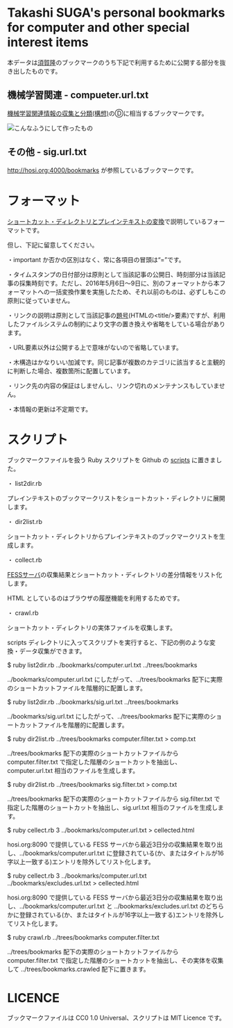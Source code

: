Takashi SUGA's personal bookmarks for computer and other special interest items
===============================================================================

本データは[須賀隆](http://hosi.org:3000/TakashiSuga.ttl)のブックマークのうち下記で利用するために公開する部分を抜き出したものです。

## 機械学習関連 - compueter.url.txt

[機械学習関連情報の収集と分類(構想)](http://qiita.com/suchowan/items/459062590f7134dfc138)のⒹに相当するブックマークです。

![こんなふうにして作ったもの](https://qiita-image-store.s3.amazonaws.com/0/144985/95d8f8f2-831c-19b8-7c67-de2973a7b0f6.png)

## その他 - sig.url.txt

http://hosi.org:4000/bookmarks が参照しているブックマークです。

# フォーマット

[ショートカット・ディレクトリとプレインテキストの変換](http://qiita.com/suchowan/items/6556756d2e816c7255b7#3-%E3%82%B7%E3%83%A7%E3%83%BC%E3%83%88%E3%82%AB%E3%83%83%E3%83%88%E3%83%87%E3%82%A3%E3%83%AC%E3%82%AF%E3%83%88%E3%83%AA%E3%83%97%E3%83%AC%E3%82%A4%E3%83%B3%E3%83%86%E3%82%AD%E3%82%B9%E3%83%88)で説明しているフォーマットです。

但し、下記に留意してください。

・important か否かの区別はなく、常に各項目の冒頭は“=”です。

・タイムスタンプの日付部分は原則として当該記事の公開日、時刻部分は当該記事の採集時刻です。ただし、2016年5月6日～9日に、別のフォーマットから本フォーマットへの一括変換作業を実施したため、それ以前のものは、必ずしもこの原則に従っていません。

・リンクの説明は原則として当該記事の[題号](https://ja.wikibooks.org/wiki/%E8%91%97%E4%BD%9C%E6%A8%A9%E6%B3%95%E7%AC%AC20%E6%9D%A1)(HTMLの&lt;title/&gt;要素)ですが、利用したファイルシステムの制約により文字の置き換えや省略をしている場合があります。

・URL要素以外は公開する上で意味がないので省略しています。

・木構造はかなりいい加減です。同じ記事が複数のカテゴリに該当すると主観的に判断した場合、複数箇所に配置しています。

・リンク先の内容の保証はしませんし、リンク切れのメンテナンスもしていません。

・本情報の更新は不定期です。

# スクリプト

ブックマークファイルを扱う Ruby スクリプトを Github の [scripts](https://github.com/suchowan/bookmarks/tree/master/scripts) に置きました。

・ list2dir.rb

プレインテキストのブックマークリストをショートカット・ディレクトリに展開します。

・ dir2list.rb

ショートカット・ディレクトリからプレインテキストのブックマークリストを生成します。

・ collect.rb

[FESSサーバ](http://hosi.org:8090)の収集結果とショートカット・ディレクトリの差分情報をリスト化します。

HTML としているのはブラウザの履歴機能を利用するためです。

・ crawl.rb

ショートカット・ディレクトリの実体ファイルを収集します。

scripts ディレクトリに入ってスクリプトを実行すると、下記の例のような変換・データ収集ができます。

 $ ruby list2dir.rb ../bookmarks/computer.url.txt ../trees/bookmarks

../bookmarks/computer.url.txt にしたがって、../trees/bookmarks 配下に実際のショートカットファイルを階層的に配置します。

 $ ruby list2dir.rb ../bookmarks/sig.url.txt ../trees/bookmarks

../bookmarks/sig.url.txt にしたがって、../trees/bookmarks 配下に実際のショートカットファイルを階層的に配置します。

 $ ruby dir2list.rb ../trees/bookmarks computer.filter.txt > comp.txt

../trees/bookmarks 配下の実際のショートカットファイルから computer.filter.txt で指定した階層のショートカットを抽出し、computer.url.txt 相当のファイルを生成します。

 $ ruby dir2list.rb ../trees/bookmarks sig.filter.txt > comp.txt

../trees/bookmarks 配下の実際のショートカットファイルから sig.filter.txt で指定した階層のショートカットを抽出し、sig.url.txt 相当のファイルを生成します。

 $ ruby cellect.rb 3 ../bookmarks/computer.url.txt > cellected.html

hosi.org:8090 で提供している FESS サーバから最近3日分の収集結果を取り出し、../bookmarks/computer.url.txt に登録されている(か、またはタイトルが16字以上一致する)エントリを除外してリスト化します。

 $ ruby cellect.rb 3 ../bookmarks/computer.url.txt ../bookmarks/excludes.url.txt > cellected.html

hosi.org:8090 で提供している FESS サーバから最近3日分の収集結果を取り出し、../bookmarks/computer.url.txt と ../bookmarks/excludes.url.txt のどちらかに登録されている(か、またはタイトルが16字以上一致する)エントリを除外してリスト化します。

 $ ruby crawl.rb  ../trees/bookmarks computer.filter.txt

../trees/bookmarks 配下の実際のショートカットファイルから computer.filter.txt で指定した階層のショートカットを抽出し、その実体を収集して ../trees/bookmarks.crawled 配下に置きます。

# LICENCE

  ブックマークファイルは CC0 1.0 Universal、スクリプトは MIT Licence です。


